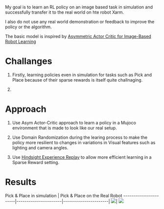 My goal is to learn an RL policy on an image based task in simulation and successfully transfer it to the real world on hte robot Xarm.

I also do not use any real world demonstration or feedback to improve the policy or the algorithm.

The basic model is inspired by [Asymmetric Actor Critic for Image-Based Robot Learning](https://arxiv.org/abs/1710.06542)



# Challanges
1. Firstly, learning policies even in simulation for tasks such as Pick and Place because of their sparse rewards is itself quite challnaging.

2. 

# Approach
1. Use Asym Actor-Critic approach to learn a policy in a Mujoco environment that is made to look like our real setup.

2. Use Domain Randomization during the learing process to make the policy more resilient to changes in variations in Visual features such as lighting and camera angles.

3. Use [Hindsight Experience Replay](https://arxiv.org/abs/1707.01495) to allow more efficient learning in a Sparse Reward setting.


# Results

Pick & Place in simulation | Pick & Place on the Real Robot 
-----------------------|-----------------------|-----------------------|
![](figures/sim2real_real_robot_deployment.gif)| ![](figures/sim2real_sim_deploy.gif)